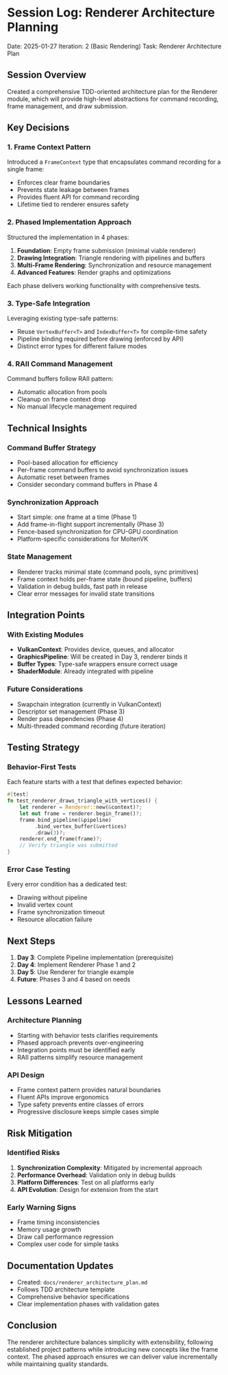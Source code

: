 # Session Log: Renderer Architecture Planning
Date: 2025-01-27
Iteration: 2 (Basic Rendering)
Task: Renderer Architecture Plan

## Session Overview
Created a comprehensive TDD-oriented architecture plan for the Renderer module, which will provide high-level abstractions for command recording, frame management, and draw submission.

## Key Decisions

### 1. Frame Context Pattern
Introduced a `FrameContext` type that encapsulates command recording for a single frame:
- Enforces clear frame boundaries
- Prevents state leakage between frames
- Provides fluent API for command recording
- Lifetime tied to renderer ensures safety

### 2. Phased Implementation Approach
Structured the implementation in 4 phases:
1. **Foundation**: Empty frame submission (minimal viable renderer)
2. **Drawing Integration**: Triangle rendering with pipelines and buffers
3. **Multi-Frame Rendering**: Synchronization and resource management
4. **Advanced Features**: Render graphs and optimizations

Each phase delivers working functionality with comprehensive tests.

### 3. Type-Safe Integration
Leveraging existing type-safe patterns:
- Reuse `VertexBuffer<T>` and `IndexBuffer<T>` for compile-time safety
- Pipeline binding required before drawing (enforced by API)
- Distinct error types for different failure modes

### 4. RAII Command Management
Command buffers follow RAII pattern:
- Automatic allocation from pools
- Cleanup on frame context drop
- No manual lifecycle management required

## Technical Insights

### Command Buffer Strategy
- Pool-based allocation for efficiency
- Per-frame command buffers to avoid synchronization issues
- Automatic reset between frames
- Consider secondary command buffers in Phase 4

### Synchronization Approach
- Start simple: one frame at a time (Phase 1)
- Add frame-in-flight support incrementally (Phase 3)
- Fence-based synchronization for CPU-GPU coordination
- Platform-specific considerations for MoltenVK

### State Management
- Renderer tracks minimal state (command pools, sync primitives)
- Frame context holds per-frame state (bound pipeline, buffers)
- Validation in debug builds, fast path in release
- Clear error messages for invalid state transitions

## Integration Points

### With Existing Modules
- **VulkanContext**: Provides device, queues, and allocator
- **GraphicsPipeline**: Will be created in Day 3, renderer binds it
- **Buffer Types**: Type-safe wrappers ensure correct usage
- **ShaderModule**: Already integrated with pipeline

### Future Considerations
- Swapchain integration (currently in VulkanContext)
- Descriptor set management (Phase 3)
- Render pass dependencies (Phase 4)
- Multi-threaded command recording (future iteration)

## Testing Strategy

### Behavior-First Tests
Each feature starts with a test that defines expected behavior:
```rust
#[test]
fn test_renderer_draws_triangle_with_vertices() {
    let renderer = Renderer::new(&context)?;
    let mut frame = renderer.begin_frame()?;
    frame.bind_pipeline(&pipeline)
         .bind_vertex_buffer(&vertices)
         .draw(3)?;
    renderer.end_frame(frame)?;
    // Verify triangle was submitted
}
```

### Error Case Testing
Every error condition has a dedicated test:
- Drawing without pipeline
- Invalid vertex count
- Frame synchronization timeout
- Resource allocation failure

## Next Steps

1. **Day 3**: Complete Pipeline implementation (prerequisite)
2. **Day 4**: Implement Renderer Phase 1 and 2
3. **Day 5**: Use Renderer for triangle example
4. **Future**: Phases 3 and 4 based on needs

## Lessons Learned

### Architecture Planning
- Starting with behavior tests clarifies requirements
- Phased approach prevents over-engineering
- Integration points must be identified early
- RAII patterns simplify resource management

### API Design
- Frame context pattern provides natural boundaries
- Fluent APIs improve ergonomics
- Type safety prevents entire classes of errors
- Progressive disclosure keeps simple cases simple

## Risk Mitigation

### Identified Risks
1. **Synchronization Complexity**: Mitigated by incremental approach
2. **Performance Overhead**: Validation only in debug builds
3. **Platform Differences**: Test on all platforms early
4. **API Evolution**: Design for extension from the start

### Early Warning Signs
- Frame timing inconsistencies
- Memory usage growth
- Draw call performance regression
- Complex user code for simple tasks

## Documentation Updates
- Created: `docs/renderer_architecture_plan.md`
- Follows TDD architecture template
- Comprehensive behavior specifications
- Clear implementation phases with validation gates

## Conclusion
The renderer architecture balances simplicity with extensibility, following established project patterns while introducing new concepts like the frame context. The phased approach ensures we can deliver value incrementally while maintaining quality standards.